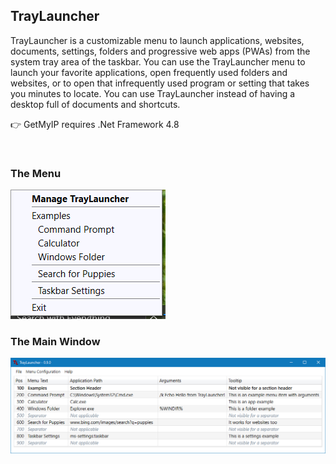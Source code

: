 ## TrayLauncher

TrayLauncher is a customizable menu to launch applications, websites, documents, settings, folders and progressive web apps (PWAs) from the system tray area of the taskbar. You can use the TrayLauncher menu to launch your favorite applications, open frequently used folders and websites, or to open that infrequently used program or setting that takes you minutes to locate. You can use TrayLauncher instead of having a desktop full of documents and shortcuts.

👉 GetMyIP requires .Net Framework 4.8

<br />

### The Menu
![TrayLauncher screenshot](https://github.com/Timthreetwelve/TrayLauncher/blob/main/Images/TLMenu.png?raw=true)

### The Main Window
![TrayLauncher screenshot](https://github.com/Timthreetwelve/TrayLauncher/blob/main/Images/TrayLauncher.png?raw=true)
